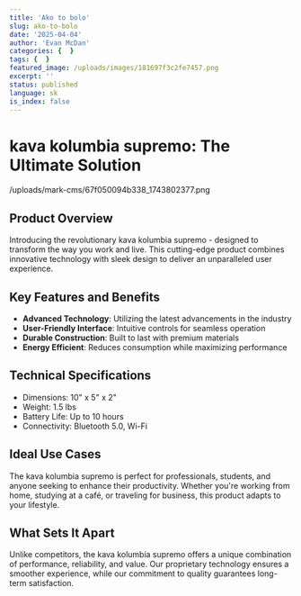 ```yaml
---
title: 'Ako to bolo'
slug: ako-to-bolo
date: '2025-04-04'
author: 'Evan McDan'
categories: {  }
tags: {  }
featured_image: /uploads/images/181697f3c2fe7457.png
excerpt: ''
status: published
language: sk
is_index: false
---
```


# kava kolumbia supremo: The Ultimate Solution
/uploads/mark-cms/67f050094b338_1743802377.png
## Product Overview

Introducing the revolutionary kava kolumbia supremo - designed to transform the way you work and live. This cutting-edge product combines innovative technology with sleek design to deliver an unparalleled user experience.

## Key Features and Benefits

- **Advanced Technology**: Utilizing the latest advancements in the industry
- **User-Friendly Interface**: Intuitive controls for seamless operation
- **Durable Construction**: Built to last with premium materials
- **Energy Efficient**: Reduces consumption while maximizing performance

## Technical Specifications

- Dimensions: 10" x 5" x 2"
- Weight: 1.5 lbs
- Battery Life: Up to 10 hours
- Connectivity: Bluetooth 5.0, Wi-Fi

## Ideal Use Cases

The kava kolumbia supremo is perfect for professionals, students, and anyone seeking to enhance their productivity. Whether you're working from home, studying at a café, or traveling for business, this product adapts to your lifestyle.

## What Sets It Apart

Unlike competitors, the kava kolumbia supremo offers a unique combination of performance, reliability, and value. Our proprietary technology ensures a smoother experience, while our commitment to quality guarantees long-term satisfaction.